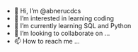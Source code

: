- 👋 Hi, I’m @abnerucdcs
- 👀 I’m interested in learning coding
- 🌱 I’m currently learning SQL and Python
- 💞️ I’m looking to collaborate on ...
- 📫 How to reach me ...

<!---
abnerucdcs/abnerucdcs is a ✨ special ✨ repository because its `README.md` (this file) appears on your GitHub profile.
You can click the Preview link to take a look at your changes.
--->
